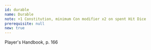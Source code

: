 ```yaml
---
id: durable
name: Durable
note: +1 Constitution, minimum Con modifier x2 on spent Hit Dice
prerequisite: null
new: true
---
```

Player's Handbook, p. 166